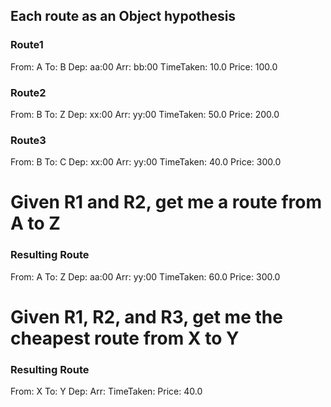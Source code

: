 ## Each route as an Object hypothesis

### Route1
From: A
To:   B
Dep:  aa:00
Arr:  bb:00
TimeTaken: 10.0
Price: 100.0

### Route2
From: B
To:   Z
Dep:  xx:00
Arr:  yy:00
TimeTaken: 50.0
Price: 200.0

### Route3
From: B
To:   C
Dep:  xx:00
Arr:  yy:00
TimeTaken: 40.0
Price: 300.0

# Given R1 and R2, get me a route from A to Z
### Resulting Route
From: A
To: Z
Dep: aa:00
Arr: yy:00
TimeTaken: 60.0
Price: 300.0

# Given R1, R2, and R3, get me the cheapest route from X to Y
### Resulting Route
From: X
To: Y
Dep:
Arr:
TimeTaken:
Price: 40.0
